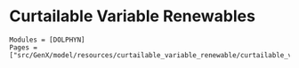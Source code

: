 # Curtailable Variable Renewables
```@autodocs
Modules = [DOLPHYN]
Pages = ["src/GenX/model/resources/curtailable_variable_renewable/curtailable_variable_renewable.jl"]
```